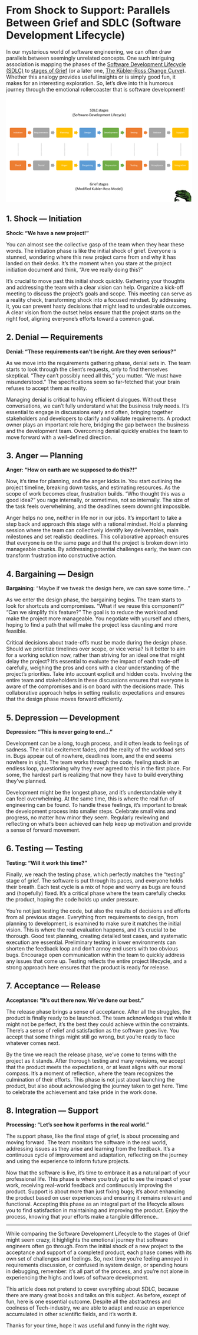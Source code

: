 # From Shock to Support: Parallels Between Grief and SDLC (Software Development Lifecycle)

In our mysterious world of software engineering, we can often draw parallels between seemingly unrelated concepts. One such intriguing association is mapping the phases of the [Software Development Lifecycle (SDLC)](https://en.wikipedia.org/wiki/Systems_development_life_cycle) to [stages of Grief](https://probablyhealthy.com/seven-stages-of-grief/#what-are-the-7-stages-of-grief) (or a later one, [The Kübler-Ross Change Curve](https://stresslessco.com/blog/changecurve)). Whether this analogy provides useful insights or is simply good fun, it makes for an interesting exploration. So, let’s dive into this humorous journey through the emotional rollercoaster that is software development!

![1](Grief%20and%20SDLC%20stages.png)

## 1. Shock — Initiation
**Shock: “We have a new project!”**

You can almost see the collective gasp of the team when they hear these words. The initiation phase is like the initial shock of grief. Everyone is stunned, wondering where this new project came from and why it has landed on their desks. It’s the moment when you stare at the project initiation document and think, “Are we really doing this?”

It’s crucial to move past this initial shock quickly. Gathering your thoughts and addressing the team with a clear vision can help. Organize a kick-off meeting to discuss the project’s goals and scope. This meeting can serve as a reality check, transforming shock into a focused mindset. By addressing it, you can prevent hasty decisions that might lead to undesirable outcomes. A clear vision from the outset helps ensure that the project starts on the right foot, aligning everyone’s efforts toward a common goal.

## 2. Denial — Requirements
**Denial: “These requirements can’t be right. Are they even serious?”**

As we move into the requirements gathering phase, denial sets in. The team starts to look through the client’s requests, only to find themselves skeptical. “They can’t possibly need all this,” you mutter. “We must have misunderstood.” The specifications seem so far-fetched that your brain refuses to accept them as reality.

Managing denial is critical to having efficient dialogues. Without these conversations, we can’t fully understand what the business truly needs. It’s essential to engage in discussions early and often, bringing together stakeholders and developers to clarify and validate requirements. A product owner plays an important role here, bridging the gap between the business and the development team. Overcoming denial quickly enables the team to move forward with a well-defined direction.

## 3. Anger — Planning
**Anger: “How on earth are we supposed to do this?!”**

Now, it’s time for planning, and the anger kicks in. You start outlining the project timeline, breaking down tasks, and estimating resources. As the scope of work becomes clear, frustration builds. “Who thought this was a good idea?” you rage internally, or sometimes, not so internally. The size of the task feels overwhelming, and the deadlines seem downright impossible.

Anger helps no one, neither in life nor in our jobs. It’s important to take a step back and approach this stage with a rational mindset. Hold a planning session where the team can collectively identify key deliverables, main milestones and set realistic deadlines. This collaborative approach ensures that everyone is on the same page and that the project is broken down into manageable chunks. By addressing potential challenges early, the team can transform frustration into constructive action.

## 4. Bargaining — Design
**Bargaining**: “Maybe if we tweak the design here, we can save some time…”

As we enter the design phase, the bargaining begins. The team starts to look for shortcuts and compromises. “What if we reuse this component?” “Can we simplify this feature?” The goal is to reduce the workload and make the project more manageable. You negotiate with yourself and others, hoping to find a path that will make the project less daunting and more feasible.

Critical decisions about trade-offs must be made during the design phase. Should we prioritize timelines over scope, or vice versa? Is it better to aim for a working solution now, rather than striving for an ideal one that might delay the project? It’s essential to evaluate the impact of each trade-off carefully, weighing the pros and cons with a clear understanding of the project’s priorities. Take into account explicit and hidden costs. Involving the entire team and stakeholders in these discussions ensures that everyone is aware of the compromises and is on board with the decisions made. This collaborative approach helps in setting realistic expectations and ensures that the design phase moves forward efficiently.

## 5. Depression — Development
**Depression: “This is never going to end…”**

Development can be a long, tough process, and it often leads to feelings of sadness. The initial excitement fades, and the reality of the workload sets in. Bugs appear out of nowhere, deadlines loom, and the end seems nowhere in sight. The team works through the code, feeling stuck in an endless loop, questioning why they ever agreed to this in the first place. For some, the hardest part is realizing that now they have to build everything they’ve planned.

Development might be the longest phase, and it’s understandable why it can feel overwhelming. At the same time, this is where the real fun of engineering can be found. To handle these feelings, it’s important to break the development process into smaller steps. Celebrate small wins and progress, no matter how minor they seem. Regularly reviewing and reflecting on what’s been achieved can help keep up motivation and provide a sense of forward movement.

## 6. Testing — Testing
**Testing: “Will it work this time?”**

Finally, we reach the testing phase, which perfectly matches the “testing” stage of grief. The software is put through its paces, and everyone holds their breath. Each test cycle is a mix of hope and worry as bugs are found and (hopefully) fixed. It’s a critical phase where the team carefully checks the product, hoping the code holds up under pressure.

You’re not just testing the code, but also the results of decisions and efforts from all previous stages. Everything from requirements to design, from planning to development, is examined to make sure it matches the initial vision. This is where the real evaluation happens, and it’s crucial to be thorough. Good test planning, creating detailed test cases, and systematic execution are essential. Preliminary testing in lower environments can shorten the feedback loop and don’t annoy end users with too obvious bugs. Encourage open communication within the team to quickly address any issues that come up. Testing reflects the entire project lifecycle, and a strong approach here ensures that the product is ready for release.

## 7. Acceptance — Release
**Acceptance: “It’s out there now. We’ve done our best.”**

The release phase brings a sense of acceptance. After all the struggles, the product is finally ready to be launched. The team acknowledges that while it might not be perfect, it’s the best they could achieve within the constraints. There’s a sense of relief and satisfaction as the software goes live. You accept that some things might still go wrong, but you’re ready to face whatever comes next.

By the time we reach the release phase, we’ve come to terms with the project as it stands. After thorough testing and many revisions, we accept that the product meets the expectations, or at least aligns with our moral compass. It’s a moment of reflection, where the team recognizes the culmination of their efforts. This phase is not just about launching the product, but also about acknowledging the journey taken to get here. Time to celebrate the achievement and take pride in the work done.

## 8. Integration — Support
**Processing: “Let’s see how it performs in the real world.”**

The support phase, like the final stage of grief, is about processing and moving forward. The team monitors the software in the real world, addressing issues as they arise and learning from the feedback. It’s a continuous cycle of improvement and adaptation, reflecting on the journey and using the experience to inform future projects.

Now that the software is live, it’s time to embrace it as a natural part of your professional life. This phase is where you truly get to see the impact of your work, receiving real-world feedback and continuously improving the product. Support is about more than just fixing bugs; it’s about enhancing the product based on user experiences and ensuring it remains relevant and functional. Accepting this phase as an integral part of the lifecycle allows you to find satisfaction in maintaining and improving the product. Enjoy the process, knowing that your efforts make a tangible difference..


---

While comparing the Software Development Lifecycle to the stages of Grief might seem crazy, it highlights the emotional journey that software engineers often go through. From the initial shock of a new project to the acceptance and support of a completed product, each phase comes with its own set of challenges and feelings. So, next time you’re feeling annoyed in requirements discussion, or confused in system design, or spending hours in debugging, remember: it’s all part of the process, and you’re not alone in experiencing the highs and lows of software development.

This article does not pretend to cover everything about SDLC, because there are many great books and talks on this subject. As before, except of fun, here is one essential outcome. Despite all the abstractness and coolness of Tech-industry, we are able to adapt and reuse an experience accumulated in other scientific fields, and it’s worth it.

Thanks for your time, hope it was useful and funny in the right way.